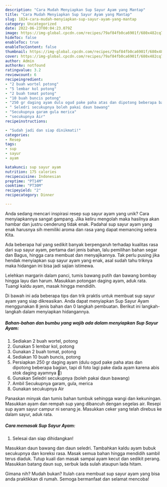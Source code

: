 ```yaml
---
description: "Cara Mudah Menyiapkan Sup Sayur Ayam yang Mantap"
title: "Cara Mudah Menyiapkan Sup Sayur Ayam yang Mantap"
slug: 1824-cara-mudah-menyiapkan-sup-sayur-ayam-yang-mantap
category: Uncategorized
date: 2022-06-23T00:04:23.079Z
image: https://img-global.cpcdn.com/recipes/79af84fb0ca6901f/680x482cq70/sup-sayur-ayam-foto-resep-utama.jpg
hideToc: false
enableToc: true
enableTocContent: false
thumbnail: https://img-global.cpcdn.com/recipes/79af84fb0ca6901f/680x482cq70/sup-sayur-ayam-foto-resep-utama.jpg
cover: https://img-global.cpcdn.com/recipes/79af84fb0ca6901f/680x482cq70/sup-sayur-ayam-foto-resep-utama.jpg
author: Admin
authorAv: notfound
ratingvalue: 3.2
reviewcount: 6
recipeingredient:
- "2 buah wortel potong"
- "5 lembar kol potong"
- "2 buah tomat potong"
- "10 buah buncis potong"
- "250 gr daging ayam dulu ogud pake paha atas dan dipotong beberapa bagian tapi di foto lagi pake dada ayam karena abis stok daging ayamnya "
- " Seledri secukupnya boleh pakai daun bawang"
- "Secukupnya garam gula merica"
- "secukupnya Air"
recipeinstructions:

- "Sudah jadi dan siap dinikmati!"
categories:
- Resep
tags:
- sup
- sayur
- ayam

katakunci: sup sayur ayam 
nutrition: 175 calories
recipecuisine: Indonesian
preptime: "PT14M"
cooktime: "PT30M"
recipeyield: "2"
recipecategory: Dinner

---
```





Anda sedang mencari inspirasi resep sup sayur ayam yang unik? Cara menyiapkannya sangat gampang. Jika keliru mengolah maka hasilnya akan hambar dan justru cenderung tidak enak. Padahal sup sayur ayam yang enak harusnya sih memiliki aroma dan rasa yang dapat memancing selera Kita.





Ada beberapa hal yang sedikit banyak berpengaruh terhadap kualitas rasa dari sup sayur ayam, pertama dari jenis bahan, lalu pemilihan bahan segar dan Bagus, hingga cara membuat dan menyajikannya. Tak perlu pusing jika hendak menyiapkan sup sayur ayam yang enak,      asal sudah tahu triknya maka hidangan ini bisa jadi sajian istimewa.














Lelehkan margarin dalam panci, tumis bawang putih dan bawang bombay hingga layu dan harum. Masukkan potongan daging ayam, aduk rata. Tuangi kaldu ayam, masak hingga mendidih.






Di bawah ini ada beberapa tips dan trik praktis untuk membuat sup sayur ayam yang siap dikreasikan. Anda dapat menyiapkan Sup Sayur Ayam menggunakan 8 jenis bahan dan 0 langkah pembuatan. Berikut ini langkah-langkah dalam menyiapkan hidangannya.

<!--inarticleads1-->

##### Bahan-bahan dan bumbu yang wajib ada dalam menyiapkan Sup Sayur Ayam:

1. Sediakan 2 buah wortel, potong
1. Gunakan 5 lembar kol, potong
1. Gunakan 2 buah tomat, potong
1. Sediakan 10 buah buncis, potong
1. Persiapkan 250 gr daging ayam (dulu ogud pake paha atas dan dipotong beberapa bagian, tapi di foto lagi pake dada ayam karena abis stok daging ayamnya 🤣)
1. Gunakan  Seledri secukupnya (boleh pakai daun bawang)
1. Ambil Secukupnya garam, gula, merica
1. Gunakan secukupnya Air


Panaskan minyak dan tumis bahan tumbuk sehingga wangi dan kekuningan. Masukkan ayam dan rempah sup yang dibancuh dengan segelas air. Resepi sup ayam sayur campur ni senang je. Masukkan ceker yang telah direbus ke dalam sayur, aduk rata. 

<!--inarticleads2-->

##### Cara memasak Sup Sayur Ayam:


1. Selesai dan siap dihidangkan!

Masukkan daun bawang dan daun seledri. Tambahkan kaldu ayam bubuk secukupnya dan koreksi rasa. Masak semua bahan hingga mendidih sambil terus diaduk. Tutup kuali dan masak sampai ayam kecut dan sedikit perang. Masukkan batang daun sup, serbuk lada sulah ataupun lada hitam. 

Gimana nih? Mudah bukan? Itulah cara membuat sup sayur ayam yang bisa anda praktikkan di rumah. Semoga bermanfaat dan selamat mencoba!
